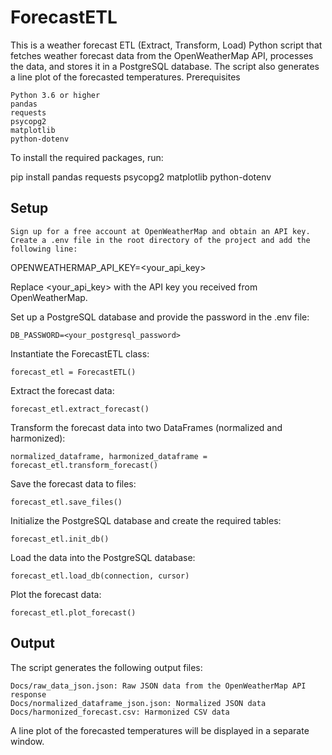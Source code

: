 # ForecastETL

This is a weather forecast ETL (Extract, Transform, Load) Python script that fetches weather forecast data from the OpenWeatherMap API, processes the data, and stores it in a PostgreSQL database. The script also generates a line plot of the forecasted temperatures.
Prerequisites

    Python 3.6 or higher
    pandas
    requests
    psycopg2
    matplotlib
    python-dotenv

To install the required packages, run:

pip install pandas requests psycopg2 matplotlib python-dotenv

## Setup

    Sign up for a free account at OpenWeatherMap and obtain an API key.
    Create a .env file in the root directory of the project and add the following line:


OPENWEATHERMAP_API_KEY=<your_api_key>

Replace <your_api_key> with the API key you received from OpenWeatherMap.

    

Set up a PostgreSQL database and provide the password in the .env file:
    
    DB_PASSWORD=<your_postgresql_password>


Instantiate the ForecastETL class:

    forecast_etl = ForecastETL()


Extract the forecast data:

    forecast_etl.extract_forecast()


Transform the forecast data into two DataFrames (normalized and harmonized):

    normalized_dataframe, harmonized_dataframe = forecast_etl.transform_forecast()

Save the forecast data to files:

    forecast_etl.save_files()

Initialize the PostgreSQL database and create the required tables:

    forecast_etl.init_db()

Load the data into the PostgreSQL database:


    forecast_etl.load_db(connection, cursor)

Plot the forecast data:

    forecast_etl.plot_forecast()

## Output

The script generates the following output files:

    Docs/raw_data_json.json: Raw JSON data from the OpenWeatherMap API response
    Docs/normalized_dataframe_json.json: Normalized JSON data
    Docs/harmonized_forecast.csv: Harmonized CSV data

A line plot of the forecasted temperatures will be displayed in a separate window.

